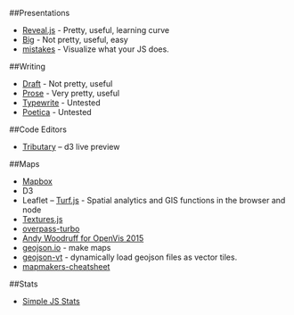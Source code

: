 ##Presentations
- [Reveal.js](https://github.com/hakimel/reveal.js) - Pretty, useful, learning curve
- [Big](https://github.com/tmcw/big) - Not pretty, useful, easy
- [mistakes](http://mistakes.io) - Visualize what your JS does.

##Writing
- [Draft](https://draftin.com) - Not pretty, useful
- [Prose](http://prose.io) - Very pretty, useful
- [Typewrite](https://typewrite.io) - Untested
- [Poetica](https://poetica.com) - Untested

##Code Editors
- [Tributary](http://tributary.io/inlet/) – d3 live preview

##Maps
- [Mapbox](mapbox.com)
- D3
- Leaflet
– [Turf.js](http://turfjs.org) - Spatial analytics and GIS functions in the browser and node
- [Textures.js](http://riccardoscalco.github.io/textures/)
- [overpass-turbo](http://overpass-turbo.eu)
- [Andy Woodruff for OpenVis 2015](http://axismaps.github.io/blindfolded-cartography/#/)
- [geojson.io](http://geojson.io) - make maps
- [geojson-vt](https://github.com/mapbox/geojson-vt) - dynamically load geojson files as vector tiles.
- [mapmakers-cheatsheet](https://github.com/tmcw/mapmakers-cheatsheet)

##Stats
- [Simple JS Stats](https://github.com/tmcw/simple-statistics)



